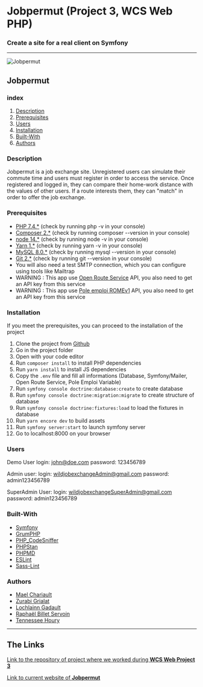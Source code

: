 <h1>Jobpermut (Project 3, WCS Web PHP)</h1>

### Create a site for a real client on Symfony


---

![Jobpermut](https://i.ibb.co/HNm1snS/logo-marque-horizontal-resized.png)

## Jobpermut

### index

1. [Description](#Description)
2. [Prerequisites](#Prerequisites)
3. [Users](#Users)
4. [Installation](#Installation)
5. [Built-With](#Built-With)
6. [Authors](#Authors)

### Description

Jobpermut is a job exchange site. Unregistered users can simulate their commute time and users must register in order to access the service.
Once registered and logged in, they can compare their home-work distance with the values of other users.
If a route interests them, they can "match" in order to offer the job exchange. 

### Prerequisites

* [PHP 7.4.*](https://www.php.net/releases/7_4_0.php) (check by running php -v in your console)
* [Composer 2.*](https://getcomposer.org/) (check by running composer --version in your console)
* [node 14.*](https://nodejs.org/en/) (check by running node -v in your console)
* [Yarn 1.*](https://yarnpkg.com/) (check by running yarn -v in your console)
* [MySQL 8.0.*](https://www.mysql.com/fr/) (check by running mysql --version in your console)
* [Git 2.*](https://git-scm.com/) (check by running git --version in your console)
* You will also need a test SMTP connection, which you can configure using tools like Mailtrap
* WARNING : This app use [Open Route Service](https://openrouteservice.org/) API, you also need to get an API key from this service
* WARNING : This app use [Pole emploi ROMEv1](https://pole-emploi.io/data/api/rome) API, you also need to get an API key from this service


### Installation

If you meet the prerequisites, you can proceed to the installation of the project 

1. Clone the project from [Github](https://github.com/WildCodeSchool/orleans-202103-php-project-jobpermut/)
2. Go in the project folder
3. Open with your code editor
4. Run `composer install` to install PHP dependencies
5. Run `yarn install` to install JS dependencies
6. Copy the `.env` file and fill all informations (Database, Symfony/Mailer, Open Route Service, Pole Emploi Variable)
7. Run `symfony console doctrine:database:create` to create database
8. Run `symfony console doctrine:migration:migrate` to create structure of database
9. Run `symfony console doctrine:fixtures:load` to load the fixtures in database
10. Run `yarn encore dev` to build assets
11. Run `symfony server:start` to launch symfony server
12. Go to localhost:8000 on your browser

### Users

Demo User
login: john@doe.com
password: 123456789

Admin user:
login: wildjobexchangeAdmin@gmail.com
password: admin123456789

SuperAdmin User:
login: wildjobexchangeSuperAdmin@gmail.com
password: admin123456789

### Built-With

* [Symfony](https://github.com/symfony/symfony)
* [GrumPHP](https://github.com/phpro/grumphp)
* [PHP_CodeSniffer](https://github.com/squizlabs/PHP_CodeSniffer)
* [PHPStan](https://github.com/phpstan/phpstan)
* [PHPMD](http://phpmd.org)
* [ESLint](https://eslint.org/)
* [Sass-Lint](https://github.com/sasstools/sass-lint)

### Authors

* [Mael Chariault](https://github.com/bouboumael)
* [Zurabi Grialat](https://github.com/jaldabaoth-code)
* [Lochlainn Gadault](https://github.com/wonecode)
* [Raphaël Billet Servoin](https://github.com/RaphaelBS-WCS)
* [Tennessee Houry](https://github.com/RedPandore)

---

## The Links

<a href="https://github.com/WildCodeSchool/orleans-202103-php-project-jobpermut/tree/master">Link to the repository of project where we worked during <b>WCS Web Project 3</b></a>

<a href="http://jobpermut.fr/">Link to current website of <b>Jobpermut</b></a>
